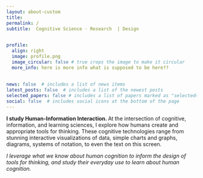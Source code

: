 ```yaml
---
layout: about-custom
title: 
permalink: /
subtitle:  Cognitive Science · Research  | Design 
          

profile:
  align: right
  image: profile.png
  image_circular: false # true crops the image to make it circular
  more_info: here is more info what is supposed to be here??
    
  
news: false  # includes a list of news items
latest_posts: false  # includes a list of the newest posts
selected_papers: false # includes a list of papers marked as "selected={true}"
social: false  # includes social icons at the bottom of the page
---
```


<b> I study Human-Information Interaction. </b> At the intersection of cognitive, information, and learning sciences, I explore how humans create and appropriate tools for thinking. These cognitive technologies range from stunning interactive visualizations of data, simple charts and graphs, diagrams, systems of notation, to even the text on this screen.

_I leverage what we know about human cognition to inform the design of tools for thinking, and study their everyday use to learn about human cognition._



<!-- Write your biography here. Tell the world about yourself. Link to your favorite [subreddit](http://reddit.com). You can put a picture in, too. The code is already in, just name your picture `prof_pic.jpg` and put it in the `img/` folder.

Put your address / P.O. box / other info right below your picture. You can also disable any of these elements by editing `profile` property of the YAML header of your `_pages/about.md`. Edit `_bibliography/papers.bib` and Jekyll will render your [publications page](/al-folio/publications/) automatically.

Link to your social media connections, too. This theme is set up to use [Font Awesome icons](https://fontawesome.com/) and [Academicons](https://jpswalsh.github.io/academicons/), like the ones below. Add your Facebook, Twitter, LinkedIn, Google Scholar, or just disable all of them. -->